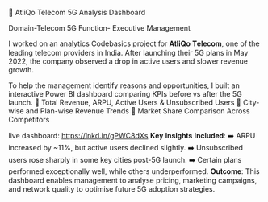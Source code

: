 🚀 AtliQo Telecom 5G Analysis Dashboard

Domain-Telecom 5G 
Function- Executive Management

I worked on an analytics Codebasics project for 𝐀𝐭𝐥𝐢𝐐𝐨 𝐓𝐞𝐥𝐞𝐜𝐨𝐦, one of the leading telecom providers in India. 
After launching their 5G plans in May 2022, the company observed a drop in active users and slower revenue growth.

To help the management identify reasons and opportunities, I built an interactive Power BI dashboard comparing KPIs before vs after the 5G launch.
🔹 Total Revenue, ARPU, Active Users & Unsubscribed Users
🔹 City-wise and Plan-wise Revenue Trends
🔹 Market Share Comparison Across Competitors

live dashboard: https://lnkd.in/gPWC8dXs
𝐊𝐞𝐲 𝐢𝐧𝐬𝐢𝐠𝐡𝐭𝐬 𝐢𝐧𝐜𝐥𝐮𝐝𝐞𝐝:
➡️ ARPU increased by ~11%, but active users declined slightly.
➡️ Unsubscribed users rose sharply in some key cities post-5G launch.
➡️ Certain plans performed exceptionally well, while others underperformed.
𝐎𝐮𝐭𝐜𝐨𝐦𝐞:
 This dashboard enables management to analyse pricing, marketing campaigns, and network quality to optimise future 5G adoption strategies.
